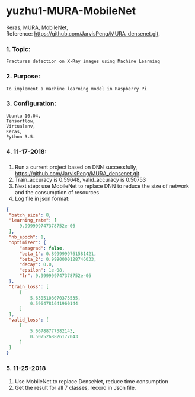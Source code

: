 # yuzhu1-MURA-MobileNet
   Keras, MURA, MobileNet,</br>
   Reference: https://github.com/JarvisPeng/MURA_densenet.git.

###   1. Topic:
    Fractures detection on X-Ray images using Machine Learning

###   2. Purpose:
    To implement a machine learning model in Raspberry Pi

###   3. Configuration:
    Ubuntu 16.04,
    Tensorflow,
    Virtualenv,
    Keras,
    Python 3.5.
    
###  4. 11-17-2018: <h3>
   1. Run a current project based on DNN successfully, https://github.com/JarvisPeng/MURA_densenet.git.
   1. Train_accuracy is 0.59648, valid_accuracy is 0.50753
   1. Next step: use MobileNet to replace DNN to reduce the size of network and the consumption of resources
   1. Log file in json format:
   ```json
{
    "batch_size": 8,
    "learning_rate": [
        9.999999747378752e-06
    ],
    "nb_epoch": 1,
    "optimizer": {
        "amsgrad": false,
        "beta_1": 0.8999999761581421,
        "beta_2": 0.9990000128746033,
        "decay": 0.0,
        "epsilon": 1e-08,
        "lr": 9.999999747378752e-06
    },
    "train_loss": [
        [
            5.6305108070373535,
            0.5964781641960144
        ]
    ],
    "valid_loss": [
        [
            5.66788777382143,
            0.5075268826177043
        ]
    ]
}
   ```
### 5. 11-25-2018
   1. Use MobileNet to replace DenseNet, reduce time consumption
   1. Get the result for all 7 classes, record in Json file.

